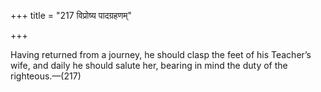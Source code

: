 +++
title = "217 विप्रोष्य पादग्रहणम्"

+++

Having returned from a journey, he should clasp the feet of his Teacher’s wife, and daily he should salute her, bearing in mind the duty of the righteous.—(217)